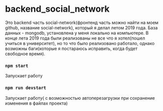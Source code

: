 # backend_social_network

Это backend часть social-network(фронтенд часть можно найти на моем github, название social-network), который я делал летом 2019 года.
База данных - mongodb, установлена у меня локально на компьютере.
В конце лета 2019 года были реализованы не все что я хотел(пошел учиться в университет), но то что было реализовано работало, однако возможны баги(которые я постараюсь исправить, когда будет свободное время).

### `npm start`
Запускает работу

### `npm run devstart`
Запускает работу( с возможностью автоперезагрузки при сохранение изменения в файлах проекта)
